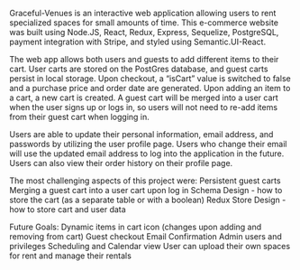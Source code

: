 	
  
  Graceful-Venues is an interactive web application allowing users to rent specialized spaces for small amounts of time.  This e-commerce website was built using Node.JS, React, Redux, Express, Sequelize, PostgreSQL, payment integration with Stripe, and styled using Semantic.UI-React.  
  
  The web app allows both users and guests to add different items to their cart.  User carts are stored on the PostGres database, and guest carts persist in local storage.  Upon checkout, a “isCart” value is switched to false and a purchase price and order date are generated.  Upon adding an item to a cart, a new cart is created.  A guest cart will be merged into a user cart when the user signs up or logs in, so users will not need to re-add items from their guest cart when logging in.

Users are able to update their personal information, email address, and passwords by utilizing the user profile page.  Users who change their email will use the updated email address to log into the application in the future.  Users can also view their order history on their profile page.  

	

The most challenging aspects of this project were: 
	Persistent guest carts
	Merging a guest cart into a user cart upon log in
	Schema Design - how to store the cart (as a separate table or with a boolean)
	Redux Store Design - how to store cart and user data

Future Goals:
	Dynamic items in cart icon (changes upon adding and removing from cart)
	Guest checkout
	Email Confirmation
	Admin users and privileges
	Scheduling and Calendar view
	User can upload their own spaces for rent and manage their rentals

